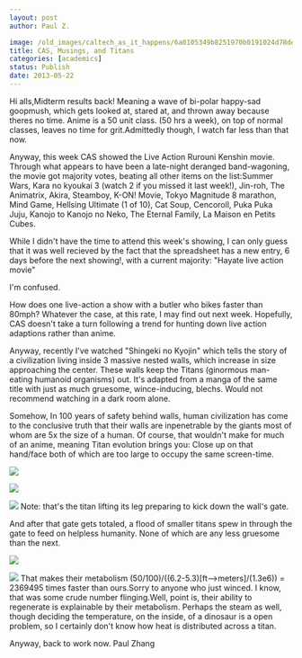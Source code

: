 ```yaml
---
layout: post
author: Paul Z.

image: /old_images/caltech_as_it_happens/6a0105349b8251970b0191024d78de970c.png
title: CAS, Musings, and Titans
categories: [academics]
status: Publish
date: 2013-05-22
---
```



Hi alls,Midterm results back! Meaning a wave of bi-polar happy-sad goopmush, which gets looked at, stared at, and thrown away because theres no time. Anime is a 50 unit class. (50 hrs a week), on top of normal classes, leaves no time for grit.Admittedly though, I watch far less than that now.

Anyway, this week CAS showed the Live Action Rurouni Kenshin movie. Through what appears to have been a late-night deranged band-wagoning, the movie got majority votes, beating all other items on the list:Summer Wars,  Kara no kyoukai 3 (watch 2 if you missed it last week!),  Jin-roh, The Animatrix,  Akira,  Steamboy,  K-ON! Movie,  Tokyo Magnitude 8 marathon,  Mind Game,  Hellsing Ultimate (1 of 10),  Cat Soup,  Cencoroll,  Puka Puka Juju,  Kanojo to Kanojo no Neko,  The Eternal Family,  La Maison en Petits Cubes.

While I didn't have the time to attend this week's showing, I can only guess that it was well recieved by the fact that the spreadsheet has a new entry, 6 days before the next showing!, with a current majority: "Hayate live action movie" 

I'm confused.

How does one live-action a show with a butler who bikes faster than 80mph? Whatever the case, at this rate, I may find out next week. Hopefully, CAS doesn't take a turn following a trend for hunting down live action adaptions rather than anime. 

Anyway, recently I've watched "Shingeki no Kyojin" which tells the story of a civilization living inside 3 massive nested walls, which increase in size approaching the center. These walls keep the Titans (ginormous man-eating humanoid organisms) out. It's adapted from a manga of the same title with just as much gruesome, wince-inducing, blechs. Would not recommend watching in a dark room alone.

Somehow, In 100 years of safety behind walls, human civilization has come to the conclusive truth that their walls are inpenetrable by the giants most of whom are 5x the size of a human. Of course, that wouldn't make for much of an anime, meaning Titan evolution brings you:
Close up on that hand/face both of which are too large to occupy the same screen-time.


![](/old_images/caltech_as_it_happens/6a0105349b8251970b01901c577301970b.png)

![](/old_images/caltech_as_it_happens/6a0105349b8251970b01901c5775f2970b.png)


![](/old_images/caltech_as_it_happens/6a0105349b8251970b0191024d7e1b970c.png)
Note: that's the titan lifting its leg preparing to kick down the wall's gate.

And after that gate gets totaled, a flood of smaller titans spew in through the gate to feed on helpless humanity. None of which are any less gruesome than the next.


![](/old_images/caltech_as_it_happens/6a0105349b8251970b0192aa15e633970d.png)

![](/old_images/caltech_as_it_happens/6a0105349b8251970b0191024d848d970c.png)
That makes their metabolism (50/100)/((6.2-5.3)[ft--&gt;meters]/(1.3e6)) = 2369495 times faster than ours.Sorry to anyone who just winced. I know, that was some crude number flinging.Well, point is, their ability to regenerate is explainable by their metabolism. Perhaps the steam as well, though deciding the temperature, on the inside, of a dinosaur is a open problem, so I certainly don't know how heat is distributed across a titan.

Anyway, back to work now. Paul Zhang

